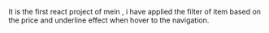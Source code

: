 It is the first react project of mein , i have applied the filter of item based on the price and underline effect when hover to the navigation.
